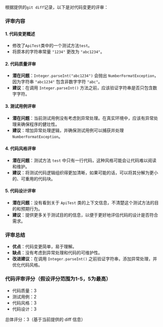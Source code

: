 根据提供的`git diff`记录，以下是对代码变更的评审：

### 评审内容

#### 1. 代码变更概述
- 修改了`ApiTest`类中的一个测试方法`test`。
- 将原本的字符串常量 `"1234"` 更改为 `"abc1234"`。

#### 2. 代码质量评审
- **潜在问题**：`Integer.parseInt("abc1234")` 会抛出 `NumberFormatException`，因为字符串 `"abc1234"` 包含非数字字符 `"abc"`。
- **建议**：在调用 `Integer.parseInt()` 方法之前，应该验证字符串是否只包含数字字符。

#### 3. 测试用例评审
- **潜在问题**：当前测试用例没有考虑到异常处理。在真实环境中，应该有异常处理来确保程序的健壮性。
- **建议**：增加异常处理逻辑，并确保测试用例可以捕获并处理 `NumberFormatException`。

#### 4. 代码风格评审
- **潜在问题**：测试方法 `test` 中只有一行代码，这种风格可能会让代码难以阅读和维护。
- **建议**：将测试代码逻辑组织得更加清晰，如果可能的话，可以将其分解为更小的、可重用的代码块。

#### 5. 代码设计评审
- **潜在问题**：没有看到关于 `ApiTest` 类的上下文信息，不清楚这个测试方法的目的和预期行为。
- **建议**：提供更多关于测试目的的信息，以便于更好地评估代码的设计是否符合需求。

### 评审总结
- **优点**：代码变更简单，易于理解。
- **缺点**：没有考虑到异常处理和代码的可维护性。
- **改进建议**：在调用 `Integer.parseInt()` 之前验证字符串，添加异常处理，并优化代码风格。

### 代码评审评分（假设评分范围为1-5，5为最高）
- 代码质量：3
- 测试用例：2
- 代码风格：3
- 代码设计：3

总体评分：3（基于当前提供的 diff 信息）